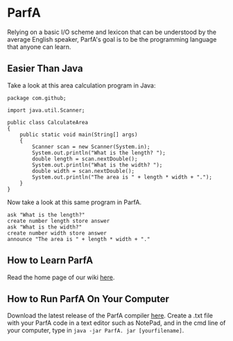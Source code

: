 # ParfA
Relying on a basic I/O scheme and lexicon that can be understood by the average English speaker, ParfA's goal is to be the programming language that anyone can learn.

## Easier Than Java

Take a look at this area calculation program in Java:
````
package com.github;

import java.util.Scanner;

public class CalculateArea
{
    public static void main(String[] args)
    {
        Scanner scan = new Scanner(System.in);
        System.out.println("What is the length? ");
        double length = scan.nextDouble();
        System.out.println("What is the width? ");
        double width = scan.nextDouble();
        System.out.println("The area is " + length * width + ".");
    }
}
````
Now take a look at this same program in ParfA.
````
ask "What is the length?"
create number length store answer
ask "What is the width?"
create number width store answer
announce "The area is " + length * width + "."
````

## How to Learn ParfA

Read the home page of our wiki [here](https://github.com/arjunvnair/ParfA/wiki).

## How to Run ParfA On Your Computer

Download the latest release of the ParfA compiler [here](https://github.com/arjunvnair/ParfA/releases). Create a .txt file with your ParfA code in a text editor such as NotePad, and in the cmd line of your computer, type in ````java -jar ParfA. jar [yourfilename]````.
